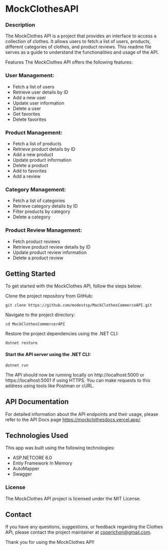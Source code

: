 # MockClothesAPI

### Description
The MockClothes API is a project that provides an interface to access a collection of clothes. It allows users to fetch a list of users, products, different categories of clothes, and product reviews. This readme file serves as a guide to understand the functionalities and usage of the API.

Features
The MockClothes API offers the following features:

### User Management:

- Fetch a list of users
- Retrieve user details by ID
- Add a new user
- Update user information
- Delete a user
- Get favorites
- Delete favorites

### Product Management:

- Fetch a list of products
- Retrieve product details by ID
- Add a new product
- Update product information
- Delete a product
- Add to favorites
- Add a review

### Category Management:

- Fetch a list of categories
- Retrieve category details by ID
- Filter products by category
- Delete a category

### Product Review Management:

- Fetch product reviews
- Retrieve product review details by ID
- Update product review information
- Delete a product review

## Getting Started
To get started with the MockClothes API, follow the steps below:

Clone the project repository from GitHub:

```
git clone https://github.com/modestsp/MockClothesCommerceAPI.git
```
Navigate to the project directory:

```
cd MockClothesCommercerAPI
```
Restore the project dependencies using the .NET CLI:
```
dotnet restore
```
#### Start the API server using the .NET CLI:
```
dotnet run
```
The API should now be running locally on http://localhost:5000 or https://localhost:5001 if using HTTPS. You can make requests to this address using tools like Postman or cURL.

## API Documentation
For detailed information about the API endpoints and their usage, please refer to the API Docs page https://mockclothesdocs.vercel.app/.

## Technologies Used

This app was built using the following technologies:

- ASP.NETCORE 6.0
- Entiy Framework In Memory
- AutoMapper
- Swagger

### License
The MockClothes API project is licensed under the MIT License.

## Contact
If you have any questions, suggestions, or feedback regarding the Clothes API, please contact the project maintainer at csperichon@gmail.com.

Thank you for using the MockClothes API!
